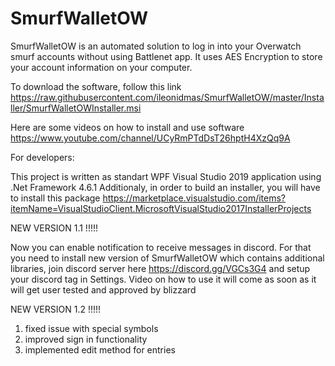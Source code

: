 # SmurfWalletOW

SmurfWalletOW is an automated solution to log in into your Overwatch smurf accounts without using Battlenet app. It uses AES Encryption to store your account information on your computer.

To download the software, follow this link https://raw.githubusercontent.com/ileonidmas/SmurfWalletOW/master/Installer/SmurfWalletOWInstaller.msi

Here are some videos on how to install and use software https://www.youtube.com/channel/UCyRmPTdDsT26hptH4XzQq9A

For developers:

This project is written as standart WPF Visual Studio 2019 application using .Net Framework 4.6.1
Additionaly, in order to build an installer, you will have to install this package https://marketplace.visualstudio.com/items?itemName=VisualStudioClient.MicrosoftVisualStudio2017InstallerProjects

NEW VERSION 1.1 !!!!!

Now you can enable notification to receive messages in discord. For that you need to install new version of SmurfWalletOW which contains additional libraries, join discord server here https://discord.gg/VGCs3G4 and setup your discord tag in Settings. Video on how to use it will come as soon as it will get user tested and approved by blizzard


NEW VERSION 1.2 !!!!!

1) fixed issue with special symbols
2) improved sign in functionality
3) implemented edit method for entries
